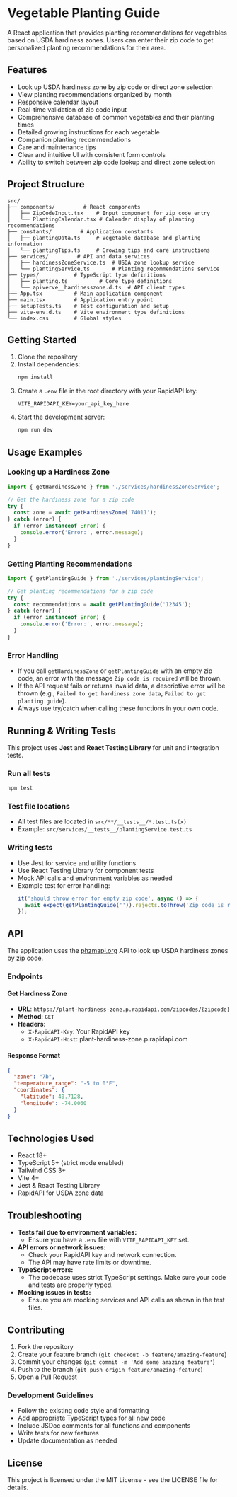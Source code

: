 # Vegetable Planting Guide

A React application that provides planting recommendations for vegetables based on USDA hardiness zones. Users can enter their zip code to get personalized planting recommendations for their area.

## Features

- Look up USDA hardiness zone by zip code or direct zone selection
- View planting recommendations organized by month
- Responsive calendar layout
- Real-time validation of zip code input
- Comprehensive database of common vegetables and their planting times
- Detailed growing instructions for each vegetable
- Companion planting recommendations
- Care and maintenance tips
- Clear and intuitive UI with consistent form controls
- Ability to switch between zip code lookup and direct zone selection

## Project Structure

```
src/
├── components/         # React components
│   ├── ZipCodeInput.tsx    # Input component for zip code entry
│   └── PlantingCalendar.tsx # Calendar display of planting recommendations
├── constants/         # Application constants
│   ├── plantingData.ts     # Vegetable database and planting information
│   └── plantingTips.ts     # Growing tips and care instructions
├── services/         # API and data services
│   ├── hardinessZoneService.ts  # USDA zone lookup service
│   └── plantingService.ts       # Planting recommendations service
├── types/           # TypeScript type definitions
│   ├── planting.ts          # Core type definitions
│   └── apiverve__hardinesszone.d.ts  # API client types
├── App.tsx          # Main application component
├── main.tsx         # Application entry point
├── setupTests.ts    # Test configuration and setup
├── vite-env.d.ts    # Vite environment type definitions
└── index.css        # Global styles
```

## Getting Started

1. Clone the repository
2. Install dependencies:
   ```bash
   npm install
   ```
3. Create a `.env` file in the root directory with your RapidAPI key:
   ```
   VITE_RAPIDAPI_KEY=your_api_key_here
   ```
4. Start the development server:
   ```bash
   npm run dev
   ```

## Usage Examples

### Looking up a Hardiness Zone
```typescript
import { getHardinessZone } from './services/hardinessZoneService';

// Get the hardiness zone for a zip code
try {
  const zone = await getHardinessZone('74011');
} catch (error) {
  if (error instanceof Error) {
    console.error('Error:', error.message);
  }
}
```

### Getting Planting Recommendations
```typescript
import { getPlantingGuide } from './services/plantingService';

// Get planting recommendations for a zip code
try {
  const recommendations = await getPlantingGuide('12345');
} catch (error) {
  if (error instanceof Error) {
    console.error('Error:', error.message);
  }
}
```

### Error Handling
- If you call `getHardinessZone` or `getPlantingGuide` with an empty zip code, an error with the message `Zip code is required` will be thrown.
- If the API request fails or returns invalid data, a descriptive error will be thrown (e.g., `Failed to get hardiness zone data`, `Failed to get planting guide`).
- Always use try/catch when calling these functions in your own code.

## Running & Writing Tests

This project uses **Jest** and **React Testing Library** for unit and integration tests.

### Run all tests
```bash
npm test
```

### Test file locations
- All test files are located in `src/**/__tests__/*.test.ts(x)`
- Example: `src/services/__tests__/plantingService.test.ts`

### Writing tests
- Use Jest for service and utility functions
- Use React Testing Library for component tests
- Mock API calls and environment variables as needed
- Example test for error handling:
  ```typescript
  it('should throw error for empty zip code', async () => {
    await expect(getPlantingGuide('')).rejects.toThrow('Zip code is required');
  });
  ```

## API

The application uses the [phzmapi.org](https://phzmapi.org/) API to look up USDA hardiness zones by zip code.

### Endpoints

#### Get Hardiness Zone
- **URL**: `https://plant-hardiness-zone.p.rapidapi.com/zipcodes/{zipcode}`
- **Method**: `GET`
- **Headers**:
  - `X-RapidAPI-Key`: Your RapidAPI key
  - `X-RapidAPI-Host`: plant-hardiness-zone.p.rapidapi.com

#### Response Format
```json
{
  "zone": "7b",
  "temperature_range": "-5 to 0°F",
  "coordinates": {
    "latitude": 40.7128,
    "longitude": -74.0060
  }
}
```

## Technologies Used

- React 18+
- TypeScript 5+ (strict mode enabled)
- Tailwind CSS 3+
- Vite 4+
- Jest & React Testing Library
- RapidAPI for USDA zone data

## Troubleshooting

- **Tests fail due to environment variables:**
  - Ensure you have a `.env` file with `VITE_RAPIDAPI_KEY` set.
- **API errors or network issues:**
  - Check your RapidAPI key and network connection.
  - The API may have rate limits or downtime.
- **TypeScript errors:**
  - The codebase uses strict TypeScript settings. Make sure your code and tests are properly typed.
- **Mocking issues in tests:**
  - Ensure you are mocking services and API calls as shown in the test files.

## Contributing

1. Fork the repository
2. Create your feature branch (`git checkout -b feature/amazing-feature`)
3. Commit your changes (`git commit -m 'Add some amazing feature'`)
4. Push to the branch (`git push origin feature/amazing-feature`)
5. Open a Pull Request

### Development Guidelines

- Follow the existing code style and formatting
- Add appropriate TypeScript types for all new code
- Include JSDoc comments for all functions and components
- Write tests for new features
- Update documentation as needed

## License

This project is licensed under the MIT License - see the LICENSE file for details. 
